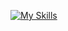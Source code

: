 [![My Skills](https://skillicons.dev/icons?i=html,css,js,ts,react,tailwind,git,github,c,linux,figma,mongodb)](https://skillicons.dev)
